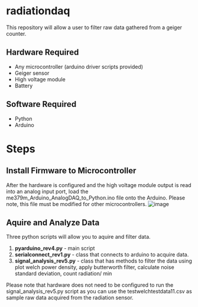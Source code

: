 # radiationdaq
This repository will allow a user to filter raw data gathered from a geiger counter. 

## Hardware Required
- Any microcontroller (arduino driver scripts provided)
- Geiger sensor
- High voltage module
- Battery

## Software Required
- Python
- Arduino

# Steps
## Install Firmware to Microcontroller
After the hardware is configured and the high voltage module output is read into an analog input port, load the me379m_Arduino_AnalogDAQ_to_Python.ino file onto the Arduino. Please note, this file must be modified for other microcontrollers. 
![image](https://github.com/audreylivingston/radiationdaq/assets/98493997/fb1ac233-89c5-4aef-a4e3-19080904f0c8)

## Aquire and Analyze Data
Three python scripts will allow you to aquire and filter data. 

1. **pyarduino_rev4.py** - main script
2. **serialconnect_rev1.py** - class that connects to arduino to acquire data.
3. **signal_analysis_rev5.py** - class that has methods to filter the data using plot welch power density, apply butterworth filter, calculate noise standard deviation, count radiation/ min

Please note that hardware does not need to be configured to run the signal_analysis_rev5.py script as you can use the testwelchtestdata11.csv as sample raw data acquired from the radiation sensor.

